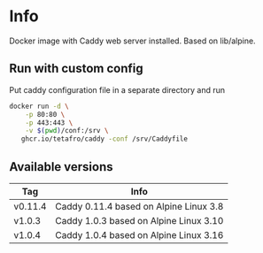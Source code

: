 # Info

Docker image with Caddy web server installed. Based on lib/alpine.

## Run with custom config

Put caddy configuration file in a separate directory and run
```sh
docker run -d \
    -p 80:80 \
    -p 443:443 \
    -v $(pwd)/conf:/srv \
   ghcr.io/tetafro/caddy -conf /srv/Caddyfile
```

## Available versions

| Tag     | Info
| ------- | ---
| v0.11.4 | Caddy 0.11.4 based on Alpine Linux 3.8
| v1.0.3  | Caddy 1.0.3 based on Alpine Linux 3.10
| v1.0.4  | Caddy 1.0.4 based on Alpine Linux 3.16
